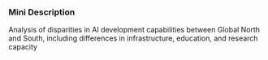 ### Mini Description

Analysis of disparities in AI development capabilities between Global North and South, including differences in infrastructure, education, and research capacity
